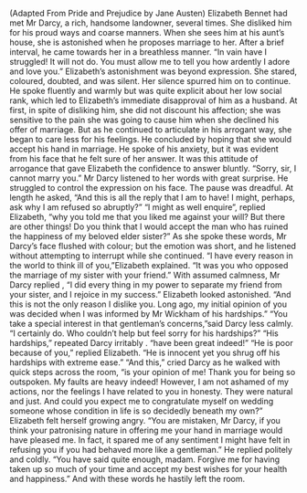 (Adapted From Pride and Prejudice by Jane Austen)
Elizabeth Bennet had met Mr Darcy, a rich, handsome landowner, several times. She disliked him for his proud ways and coarse manners. When she sees him at his aunt’s house, she is astonished when he proposes marriage to her.
After a brief interval, he came towards her in a breathless manner. “In vain have I struggled! It will not do. You must allow me to tell you how ardently I adore and love you.” Elizabeth’s astonishment was beyond expression. She stared, coloured, doubted, and was silent. Her silence spurred him on to continue. He spoke fluently and warmly but was quite explicit about her low social rank, which led to Elizabeth’s immediate disapproval of him as a husband.
At first, in spite of disliking him, she did not discount his affection; she was sensitive to the pain she was going to cause him when she declined his offer of marriage. But as he continued to articulate in his arrogant way, she began to care less for his feelings. He concluded by hoping that she would accept his hand in marriage. He spoke of his anxiety, but it was evident from his face that he felt sure of her answer. It was this attitude of arrogance that gave Elizabeth the confidence to answer bluntly. “Sorry, sir, I cannot marry you.”
Mr Darcy listened to her words with great surprise. He struggled to control the expression on his face. The pause was dreadful. At length he asked, “And this is all the reply that I am to have! I might, perhaps, ask why I am refused so abruptly?”
“I might as well enquire”, replied Elizabeth, “why you told me that you liked me against your will? But there are other things! Do you think that I would accept the man who has ruined the happiness of my beloved elder sister?”
As she spoke these words, Mr Darcy’s face flushed with colour; but the emotion was short, and he listened without attempting to interrupt while she continued. “I have every reason in the world to think ill of you,”Elizabeth explained. “It was you who opposed the marriage of my sister with your friend.” With assumed calmness, Mr Darcy replied , “I did every thing in my power to separate my friend from your sister, and I rejoice in my success.”
Elizabeth looked astonished. “And this is not the only reason I dislike you. Long ago, my initial opinion of you was decided when I was informed by Mr Wickham of his hardships.”
“You take a special interest in that gentleman’s concerns,”said Darcy less calmly.
“I certainly do. Who couldn’t help but feel sorry for his hardships?”
“His hardships,” repeated Darcy irritably . “have been great indeed!”
“He is poor because of you,” replied Elizabeth. “He is innocent yet you shrug off his hardships with extreme ease.”
“And this,” cried Darcy as he walked with quick steps across the room, “is your opinion of me! Thank you for being so outspoken. My faults are heavy indeed! However, I am not ashamed of my actions, nor the feelings I have related to you in honesty. They were natural and just. And could you expect me to congratulate myself on wedding someone whose condition in life is so decidedly beneath my own?”
Elizabeth felt herself growing angry. “You are mistaken, Mr Darcy, if you think your patronising nature in offering me your hand in marriage would have pleased me. In fact, it spared me of any sentiment I might have felt in refusing you if you had behaved more like a gentleman.”
He replied politely and coldly. “You have said quite enough, madam. Forgive me for having taken up so much of your time and accept my best wishes for your health and happiness.” And with these words he hastily left the room.
